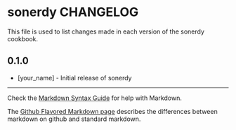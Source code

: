 sonerdy CHANGELOG
=================

This file is used to list changes made in each version of the sonerdy cookbook.

0.1.0
-----
- [your_name] - Initial release of sonerdy

- - -
Check the [Markdown Syntax Guide](http://daringfireball.net/projects/markdown/syntax) for help with Markdown.

The [Github Flavored Markdown page](http://github.github.com/github-flavored-markdown/) describes the differences between markdown on github and standard markdown.
